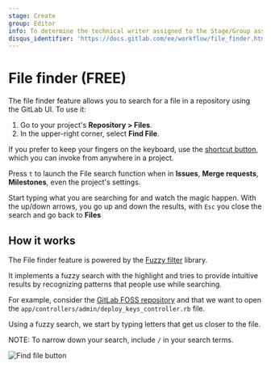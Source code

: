 ```yaml
---
stage: Create
group: Editor
info: To determine the technical writer assigned to the Stage/Group associated with this page, see https://about.gitlab.com/handbook/product/ux/technical-writing/#assignments
disqus_identifier: 'https://docs.gitlab.com/ee/workflow/file_finder.html'
---
```


# File finder **(FREE)**

The file finder feature allows you to search for a file in a repository using the
GitLab UI. To use it:

1. Go to your project's **Repository > Files**.
1. In the upper-right corner, select **Find File**.

If you prefer to keep your fingers on the keyboard, use the
[shortcut button](../../shortcuts.md), which you can invoke from anywhere
in a project.

Press `t` to launch the File search function when in **Issues**,
**Merge requests**, **Milestones**, even the project's settings.

Start typing what you are searching for and watch the magic happen. With the
up/down arrows, you go up and down the results, with `Esc` you close the search
and go back to **Files**

## How it works

The File finder feature is powered by the [Fuzzy filter](https://github.com/jeancroy/fuzz-aldrin-plus) library.

It implements a fuzzy search with the highlight and tries to provide intuitive
results by recognizing patterns that people use while searching.

For example, consider the [GitLab FOSS repository](https://gitlab.com/gitlab-org/gitlab-foss/tree/master) and that we want to open
the `app/controllers/admin/deploy_keys_controller.rb` file.

Using a fuzzy search, we start by typing letters that get us closer to the file.

NOTE:
To narrow down your search, include `/` in your search terms.

![Find file button](img/file_finder_find_file_v12_10.png)
